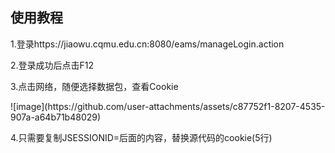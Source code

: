 <h2>使用教程</h2>
<p>1.登录https://jiaowu.cqmu.edu.cn:8080/eams/manageLogin.action</p>
<p>2.登录成功后点击F12</p>
<p>3.点击网络，随便选择数据包，查看Cookie</p>
![image](https://github.com/user-attachments/assets/c87752f1-8207-4535-907a-a64b71b48029)
<p>4.只需要复制JSESSIONID=后面的内容，替换源代码的cookie(5行)</p>

